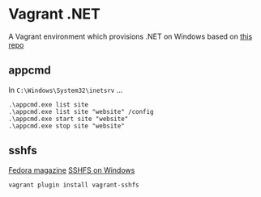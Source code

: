 # Vagrant .NET

A Vagrant environment which provisions .NET on Windows based on [this repo](https://github.com/kwilson/vagrant-octopus)

## appcmd

In `C:\Windows\System32\inetsrv` ...

    .\appcmd.exe list site
    .\appcmd.exe list site "website" /config
    .\appcmd.exe start site "website"
    .\appcmd.exe stop site "website"

## sshfs

[Fedora magazine](https://fedoramagazine.org/vagrant-sharing-folders-vagrant-sshfs/)
[SSHFS on Windows](https://igikorn.com/sshfs-windows-10/)

    vagrant plugin install vagrant-sshfs
